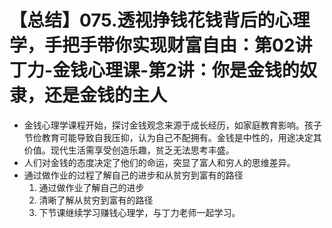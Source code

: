 # 【总结】075.透视挣钱花钱背后的心理学，手把手带你实现财富自由：第02讲丁力-金钱心理课-第2讲：你是金钱的奴隶，还是金钱的主人

-   金钱心理学课程开始，探讨金钱观念来源于成长经历，如家庭教育影响。孩子节俭教育可能导致自我压抑，认为自己不配拥有。金钱是中性的，用途决定其价值。现代生活需享受创造乐趣，贫乏无法思考丰盛。
-   人们对金钱的态度决定了他们的命运，突显了富人和穷人的思维差异。
-   通过做作业的过程了解自己的进步和从贫穷到富有的路径
    1.  通过做作业了解自己的进步
    2.  清晰了解从贫穷到富有的路径
    3.  下节课继续学习赚钱心理学，与丁力老师一起学习。
